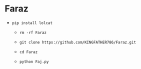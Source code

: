 # Faraz 
- `pip install lolcat`

  - `rm -rf Faraz`

  - `git clone https://github.com/KINGFATHER786/Faraz.git`

  - `cd Faraz`

  - `python Faj.py`

